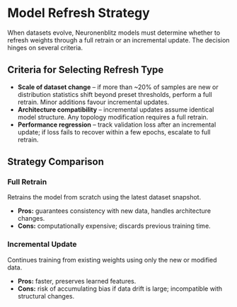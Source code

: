 # Model Refresh Strategy

When datasets evolve, Neuronenblitz models must determine whether to refresh
weights through a full retrain or an incremental update. The decision hinges on
several criteria.

## Criteria for Selecting Refresh Type
- **Scale of dataset change** – if more than ~20% of samples are new or
  distribution statistics shift beyond preset thresholds, perform a full
  retrain. Minor additions favour incremental updates.
- **Architecture compatibility** – incremental updates assume identical model
  structure. Any topology modification requires a full retrain.
- **Performance regression** – track validation loss after an incremental update;
  if loss fails to recover within a few epochs, escalate to full retrain.

## Strategy Comparison
### Full Retrain
Retrains the model from scratch using the latest dataset snapshot.
- **Pros:** guarantees consistency with new data, handles architecture changes.
- **Cons:** computationally expensive; discards previous training time.

### Incremental Update
Continues training from existing weights using only the new or modified data.
- **Pros:** faster, preserves learned features.
- **Cons:** risk of accumulating bias if data drift is large; incompatible with
  structural changes.
